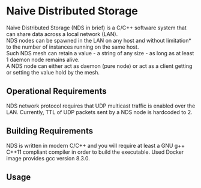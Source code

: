 # Naive Distributed Storage

Naive Distributed Storage (NDS in brief) is a C/C++ software system that can share data across a local network (LAN).  
NDS nodes can be spawned in the LAN on any host and without limitation* to the number of instances running on the same host.  
Such NDS mesh can retain a value - a string of any size - as long as at least 1 daemon node remains alive.  
A NDS node can either act as daemon (pure node) or act as a client getting or setting the value hold by the mesh.

## Operational Requirements

NDS network protocol requires that UDP multicast traffic is enabled over the LAN.
Currently, TTL of UDP packets sent by a NDS node is hardcoded to 2. 

## Building Requirements

NDS is written in modern C/C++ and you will require at least a GNU g++ C++11 compliant compiler in order to build the executable.
Used Docker image provides gcc version 8.3.0.

## Usage

